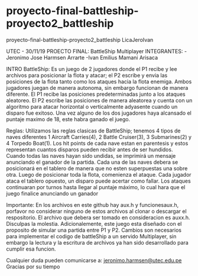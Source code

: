 # proyecto-final-battleship-proyecto2_battleship
proyecto-final-battleship-proyecto2_battleship LicaJeroIvan

UTEC - 30/11/19
PROECTO FINAL: BattleShip Multiplayer
INTEGRANTES: 
-Jeronimo Jose Harmsen Arrarte
-Ivan Emilius Mamani Arisaca


INTRO
BattleShip: Es un juego de 2 jugadores donde el P1 recibe y lee archivos para posicionar la flota y atacar; el P2 escribe y envia las posiciones de la flota tanto como los ataques hacia la flota enemiga. Ambos jugadores juegan de manera autonoma, sin embargo funcionan de manera diferente. El P1 recibe las posiciones predeterminadas junto a los ataques aleatoreo. El P2 escribe las posiciones de manera aleatorea y cuenta con un algoritmo para atacar horizontal o verticalmente adyasente cuando un disparo fue exitoso. Una vez alguno de los dos jugadores haya alcansado el puntaje maximo de 18, este habra ganado el juego.

Reglas: Utilizamos las reglas clasicas de BattleShip; tenemos 4 tipos de naves diferentes 1 Aircraft Carries(4), 2 Battle Cruiser(3), 3 Submarines(2) y 4 Torpedo Boat(1). Los hit points de cada nave estan en parentesis y estos representan cuantos disparos pueden recibir antes de ser hundidos. Cuando todas las naves hayan sido undidas, se imprimirá un mensaje anunciando el ganador de la partida. Cada una de las naves debera se posicionará en el tablero de manera que no esten superpuestas una sobre otra. Luego de posicionar toda la flota, comenienza el ataque. Cada jugador ataca el tablero opuesto, un disparo puede acertar como fallar. Los ataques continuaran por turnos hasta llegar al puntaje máximo, lo cual hara que el juego finalice anunciando un ganador



Importante: En los archivos en este github hay aux.h y funcionesaux.h, porfavor no considerar ninguno de estos archivos al clonar o descargar el respositorio. El archivo que debera ser tomado en consideracion es auxx.h. Disculpas la molestia.
Adicionalemente, este juego esta diseñado con el proposito de simular una partida entre P1 y P2. Cambios son necesarios para implementar el codigo de battleShip a un servido Multiplayer, sin embargo la lectura y la escritura de archivos ya han sido desarrollado para cumplir esa funcion.


Cualquier duda pueden comunicarse a: jeronimo.harmsen@utec.edu.pe
Gracias por su tiempo
